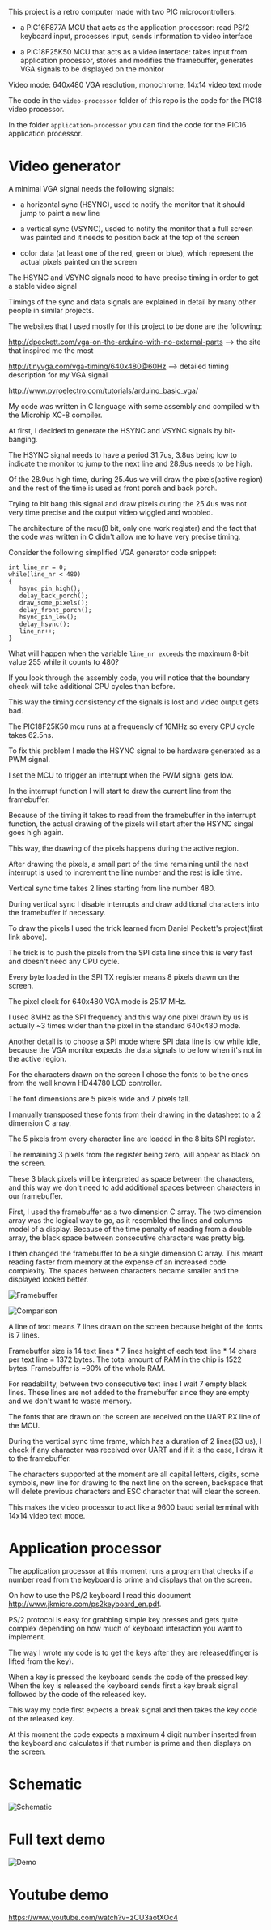 This project is a retro computer made with two PIC microcontrollers:

- a PIC16F877A MCU that acts as the application processor: read PS/2 keyboard input, processes input, sends information to video interface

- a PIC18F25K50 MCU that acts as a video interface: takes input from application processor, stores and modifies the framebuffer, generates VGA signals to be displayed on the monitor

Video mode: 640x480 VGA resolution, monochrome, 14x14 video text mode

The code in the `video-processor` folder of this repo is the code for the PIC18 video processor.

In the folder `application-processor` you can find the code for the PIC16 application processor.

# Video generator

A minimal VGA signal needs the following signals:

- a horizontal sync (HSYNC), used to notify the monitor that it should jump to paint a new line

- a vertical sync (VSYNC), usded to notify the monitor that a full screen was painted and it needs to position back at the top of the screen

- color data (at least one of the red, green or blue), which represent the actual pixels painted on the screen

The HSYNC and VSYNC signals need to have precise timing in order to get a stable video signal

Timings of the sync and data signals are explained in detail by many other people in similar projects.

The websites that I used mostly for this project to be done are the following:

http://dpeckett.com/vga-on-the-arduino-with-no-external-parts --> the site that inspired me the most

http://tinyvga.com/vga-timing/640x480@60Hz --> detailed timing description for my VGA signal

http://www.pyroelectro.com/tutorials/arduino_basic_vga/

My code was written in C language with some assembly and compiled with the Microhip XC-8 compiler.

At first, I decided to generate the HSYNC and VSYNC signals by bit-banging.

The HSYNC signal needs to have a period 31.7us, 3.8us being low to indicate the monitor to jump to the next line and 28.9us needs to be high.

Of the 28.9us high time, during 25.4us we will draw the pixels(active region) and the rest of the time is used as front porch and back porch.

Trying to bit bang this signal and draw pixels during the 25.4us was not very time precise and the output video wiggled and wobbled.

The architecture of the mcu(8 bit, only one work register) and the fact that the code was written in C didn't allow me to have very precise timing.

Consider the following simplified VGA generator code snippet:

```
int line_nr = 0;
while(line_nr < 480)
{
   hsync_pin_high();
   delay_back_porch();
   draw_some_pixels();
   delay_front_porch();
   hsync_pin_low();
   delay_hsync();
   line_nr++;
}
```

What will happen when the variable `line_nr exceeds` the maximum 8-bit value 255 while it counts to 480?

If you look through the assembly code, you will notice that the boundary check will take additional CPU cycles than before.

This way the timing consistency of the signals is lost and video output gets bad.

The PIC18F25K50 mcu runs at a frequencly of 16MHz so every CPU cycle takes 62.5ns.

To fix this problem I made the HSYNC signal to be hardware generated as a PWM signal.

I set the MCU to trigger an interrupt when the PWM signal gets low.

In the interrupt function I will start to draw the current line from the framebuffer.

Because of the timing it takes to read from the framebuffer in the interrupt function, the actual drawing of the pixels will start after the HSYNC singal goes high again.

This way, the drawing of the pixels happens during the active region.

After drawing the pixels, a small part of the time remaining until the next interrupt is used to increment the line number and the rest is idle time.

Vertical sync time takes 2 lines starting from line number 480.

During vertical sync I disable interrupts and draw additional characters into the framebuffer if necessary.

To draw the pixels I used the trick learned from Daniel Peckett's project(first link above).

The trick is to push the pixels from the SPI data line since this is very fast and doesn't need any CPU cycle.

Every byte loaded in the SPI TX register means 8 pixels drawn on the screen.

The pixel clock for 640x480 VGA mode is 25.17 MHz.

I used 8MHz as the SPI frequency and this way one pixel drawn by us is actually ~3 times wider than the pixel in the standard 640x480 mode.

Another detail is to choose a SPI mode where SPI data line is low while idle, because the VGA monitor expects the data signals to be low when it's not in the active region.

For the characters drawn on the screen I chose the fonts to be the ones from the well known HD44780 LCD controller.

The font dimensions are 5 pixels wide and 7 pixels tall.

I manually transposed these fonts from their drawing in the datasheet to a 2 dimension C array.

The 5 pixels from every character line are loaded in the 8 bits SPI register.

The remaining 3 pixels from the register being zero, will appear as black on the screen.

These 3 black pixels will be interpreted as space between the characters, and this way we don't need to add additional spaces between characters in our framebuffer.

First, I used the framebuffer as a two dimension C array. The two dimension array was the logical way to go, as it resembled the lines and columns model of a display. Because of the time penalty of reading from a double array, the black space between consecutive characters was pretty big.

I then changed the framebuffer to be a single dimension C array. This meant reading faster from memory at the expense of an increased code complexity. The spaces between characters became smaller and the displayed looked better.

![Framebuffer](images/mem.png)

![Comparison](images/improvement.png)

A line of text means 7 lines drawn on the screen because height of the fonts is 7 lines.

Framebuffer size is 14 text lines * 7 lines height of each text line * 14 chars per text line = 1372 bytes. The total amount of RAM in the chip is 1522 bytes. Framebuffer is ~90% of the whole RAM.

For readability, between two consecutive text lines I wait 7 empty black lines. These lines are not added to the framebuffer since they are empty and we don't want to waste memory.

The fonts that are drawn on the screen are received on the UART RX line of the MCU.

During the vertical sync time frame, which has a duration of 2 lines(63 us), I check if any character was received over UART and if it is the case, I draw it to the framebuffer.

The characters supported at the moment are all capital letters, digits, some symbols, new line for drawing to the next line on the screen, backspace that will delete previous characters and ESC character that will clear the screen.

This makes the video processor to act like a 9600 baud serial terminal with 14x14 video text mode.

# Application processor

The application processor at this moment runs a program that checks if a number read from the keyboard is prime and displays that on the screen.

On how to use the PS/2 keyboard I read this document http://www.jkmicro.com/ps2keyboard_en.pdf.

PS/2 protocol is easy for grabbing simple key presses and gets quite complex depending on how much of keyboard interaction you want to implement.

The way I wrote my code is to get the keys after they are released(finger is lifted from the key).

When a key is pressed the keyboard sends the code of the pressed key. When the key is released the keyboard sends first a key break signal followed by the code of the released key.

This way my code first expects a break signal and then takes the key code of the released key.

At this moment the code expects a maximum 4 digit number inserted from the keyboard and calculates if that number is prime and then displays on the screen.

# Schematic
![Schematic](images/schematic.png)

# Full text demo
![Demo](images/demo.png)

# Youtube demo
https://www.youtube.com/watch?v=zCU3aotXOc4


